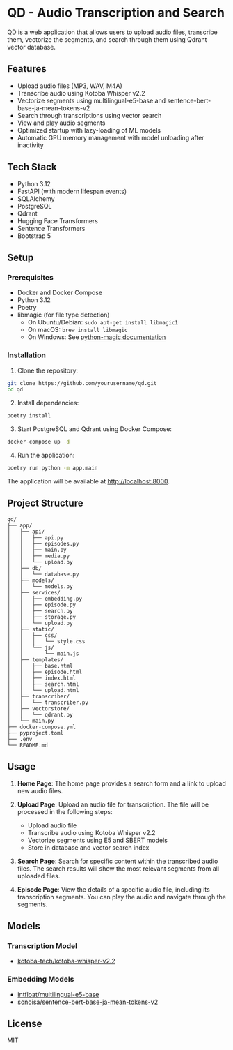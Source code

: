# QD - Audio Transcription and Search

QD is a web application that allows users to upload audio files, transcribe them, vectorize the segments, and search through them using Qdrant vector database.

## Features

- Upload audio files (MP3, WAV, M4A)
- Transcribe audio using Kotoba Whisper v2.2
- Vectorize segments using multilingual-e5-base and sentence-bert-base-ja-mean-tokens-v2
- Search through transcriptions using vector search
- View and play audio segments
- Optimized startup with lazy-loading of ML models
- Automatic GPU memory management with model unloading after inactivity

## Tech Stack

- Python 3.12
- FastAPI (with modern lifespan events)
- SQLAlchemy
- PostgreSQL
- Qdrant
- Hugging Face Transformers
- Sentence Transformers
- Bootstrap 5

## Setup

### Prerequisites

- Docker and Docker Compose
- Python 3.12
- Poetry
- libmagic (for file type detection)
  - On Ubuntu/Debian: `sudo apt-get install libmagic1`
  - On macOS: `brew install libmagic`
  - On Windows: See [python-magic documentation](https://github.com/ahupp/python-magic#installation)

### Installation

1. Clone the repository:

```bash
git clone https://github.com/yourusername/qd.git
cd qd
```

2. Install dependencies:

```bash
poetry install
```

3. Start PostgreSQL and Qdrant using Docker Compose:

```bash
docker-compose up -d
```

4. Run the application:

```bash
poetry run python -m app.main
```

The application will be available at <http://localhost:8000>.

## Project Structure

```
qd/
├── app/
│   ├── api/
│   │   ├── api.py
│   │   ├── episodes.py
│   │   ├── main.py
│   │   ├── media.py
│   │   └── upload.py
│   ├── db/
│   │   └── database.py
│   ├── models/
│   │   └── models.py
│   ├── services/
│   │   ├── embedding.py
│   │   ├── episode.py
│   │   ├── search.py
│   │   ├── storage.py
│   │   └── upload.py
│   ├── static/
│   │   ├── css/
│   │   │   └── style.css
│   │   └── js/
│   │       └── main.js
│   ├── templates/
│   │   ├── base.html
│   │   ├── episode.html
│   │   ├── index.html
│   │   ├── search.html
│   │   └── upload.html
│   ├── transcriber/
│   │   └── transcriber.py
│   ├── vectorstore/
│   │   └── qdrant.py
│   └── main.py
├── docker-compose.yml
├── pyproject.toml
├── .env
└── README.md
```

## Usage

1. **Home Page**: The home page provides a search form and a link to upload new audio files.

2. **Upload Page**: Upload an audio file for transcription. The file will be processed in the following steps:
   - Upload audio file
   - Transcribe audio using Kotoba Whisper v2.2
   - Vectorize segments using E5 and SBERT models
   - Store in database and vector search index

3. **Search Page**: Search for specific content within the transcribed audio files. The search results will show the most relevant segments from all uploaded files.

4. **Episode Page**: View the details of a specific audio file, including its transcription segments. You can play the audio and navigate through the segments.

## Models

### Transcription Model

- [kotoba-tech/kotoba-whisper-v2.2](https://huggingface.co/kotoba-tech/kotoba-whisper-v2.2)

### Embedding Models

- [intfloat/multilingual-e5-base](https://huggingface.co/intfloat/multilingual-e5-base)
- [sonoisa/sentence-bert-base-ja-mean-tokens-v2](https://huggingface.co/sonoisa/sentence-bert-base-ja-mean-tokens-v2)

## License

MIT

